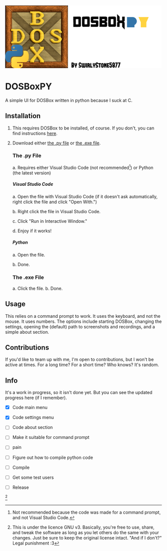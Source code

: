 ![placeholderlogo.png](logo.png)
# DOSBoxPY
A simple UI for DOSBox written in python because I suck at C.

## Installation
1. This requires DOSBox to be installed, of course. If you don't, you can find instructions [here](https://www.dosbox.com/wiki/Basic_Setup_and_Installation_of_DosBox "Instructions on how to set DOSBox up.").
2. Download either [the .py file](https://github.com/SwirlyStone5877/DOSBoxPY#the-py-file) or [the .exe file](https://github.com/SwirlyStone5877/DOSBoxPY#the-exe-file).
   ### The .py File
   a. Requires either Visual Studio Code (not recommended[^2]) or Python (the latest version)
     ##### Visual Studio Code
     a. Open the file with Visual Studio Code (if it doesn't ask automatically, right click the file and click "Open With.")
   
     b. Right click the file in Visual Studio Code.
   
     c. Click "Run in Interactive Window."
   
     d. Enjoy if it works!
     ##### Python
     a. Open the file.
   
     b. Done.
   ### The .exe File
   a. Click the file.
   b. Done.
## Usage
This relies on a command prompt to work. It uses the keyboard, and not the mouse. It uses numbers. The options include starting DOSBox, changing the settings, opening the (default) path to screenshots and recordings, and a simple about section.

## Contributions
If you'd like to team up with me, I'm open to contributions, but I won't be active at times. For a long time? For a short time? Who knows? It's random.

## Info
It's a work in progress, so it isn't done yet. But you can see the updated progress here (if I remember).
- [x] Code main menu
- [x] Code settings menu
- [ ] Code about section
- [ ] Make it suitable for command prompt
- [ ] pain
- [ ] Figure out how to compile python code
- [ ] Compile
- [ ] Get some test users
- [ ] Release


[^1]
[^1]: This is under the licence GNU v3. Basically, you're free to use, share, and tweak the software as long as you let others do the same with your changes. Just be sure to keep the original license intact. "And if I don't?" Legal punishment :3
[^2]: Not recommended because the code was made for a command prompt, and not Visual Studio Code.
